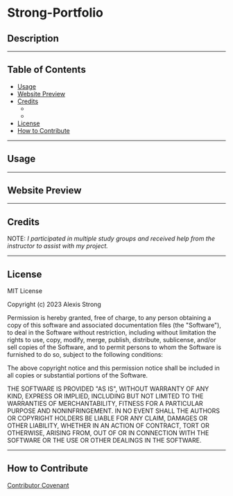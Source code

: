 # Strong-Portfolio

## **Description**


- - - -
## **Table of Contents**
- [Usage](#usage)
- [Website Preview](#website-preview)
- [Credits](#credits)
    - [](#)
    - [](#)
- [License](#license)
- [How to Contribute](#how-to-contribute)
- - - -
## **Usage**

- - - -
## **Website Preview**

- - - - 
## **Credits**
NOTE: *I participated in multiple study groups and received help from the instructor to assist with my  project.*


- - - - 
## **License**
MIT License

Copyright (c) 2023 Alexis Strong

Permission is hereby granted, free of charge, to any person obtaining a copy
of this software and associated documentation files (the "Software"), to deal
in the Software without restriction, including without limitation the rights
to use, copy, modify, merge, publish, distribute, sublicense, and/or sell
copies of the Software, and to permit persons to whom the Software is
furnished to do so, subject to the following conditions:

The above copyright notice and this permission notice shall be included in all
copies or substantial portions of the Software.

THE SOFTWARE IS PROVIDED "AS IS", WITHOUT WARRANTY OF ANY KIND, EXPRESS OR
IMPLIED, INCLUDING BUT NOT LIMITED TO THE WARRANTIES OF MERCHANTABILITY,
FITNESS FOR A PARTICULAR PURPOSE AND NONINFRINGEMENT. IN NO EVENT SHALL THE
AUTHORS OR COPYRIGHT HOLDERS BE LIABLE FOR ANY CLAIM, DAMAGES OR OTHER
LIABILITY, WHETHER IN AN ACTION OF CONTRACT, TORT OR OTHERWISE, ARISING FROM,
OUT OF OR IN CONNECTION WITH THE SOFTWARE OR THE USE OR OTHER DEALINGS IN THE
SOFTWARE.
- - - - 
## **How to Contribute**
[Contributor Covenant](https://www.contributor-covenant.org/)